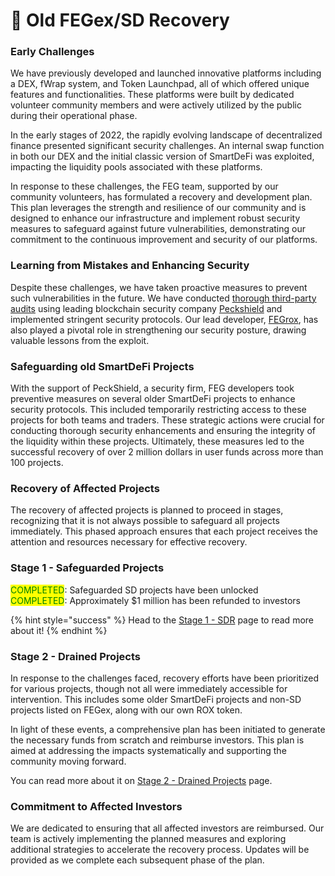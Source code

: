 # 💸 Old FEGex/SD Recovery

### Early Challenges

We have previously developed and launched innovative platforms including a DEX, fWrap system, and Token Launchpad, all of which offered unique features and functionalities. These platforms were built by dedicated volunteer community members and were actively utilized by the public during their operational phase.

In the early stages of 2022, the rapidly evolving landscape of decentralized finance presented significant security challenges. An internal swap function in both our DEX and the initial classic version of SmartDeFi was exploited, impacting the liquidity pools associated with these platforms.

In response to these challenges, the FEG team, supported by our community volunteers, has formulated a recovery and development plan. This plan leverages the strength and resilience of our community and is designed to enhance our infrastructure and implement robust security measures to safeguard against future vulnerabilities, demonstrating our commitment to the continuous improvement and security of our platforms.

### Learning from Mistakes and Enhancing Security

Despite these challenges, we have taken proactive measures to prevent such vulnerabilities in the future. We have conducted [thorough third-party audits](../../welcome/security-audits.md) using leading blockchain security company [Peckshield](https://peckshield.com) and implemented stringent security protocols. Our lead developer, [FEGrox](https://twitter.com/lifeisdefi), has also played a pivotal role in strengthening our security posture, drawing valuable lessons from the exploit.

### Safeguarding old SmartDeFi Projects

With the support of PeckShield, a security firm, FEG developers took preventive measures on several older SmartDeFi projects to enhance security protocols. This included temporarily restricting access to these projects for both teams and traders. These strategic actions were crucial for conducting thorough security enhancements and ensuring the integrity of the liquidity within these projects. Ultimately, these measures led to the successful recovery of over 2 million dollars in user funds across more than 100 projects.

### Recovery of Affected Projects

The recovery of affected projects is planned to proceed in stages, recognizing that it is not always possible to safeguard all projects immediately. This phased approach ensures that each project receives the attention and resources necessary for effective recovery.

### Stage 1 - Safeguarded Projects&#x20;

<mark style="color:green;">COMPLETED</mark>: Safeguarded SD projects have been unlocked \
<mark style="color:green;">COMPLETED</mark>: Approximately $1 million has been refunded to investors

{% hint style="success" %}
Head to the [Stage 1 - SDR](stage-1-sdr/) page to read more about it!
{% endhint %}

### Stage 2 - Drained Projects&#x20;

In response to the challenges faced, recovery efforts have been prioritized for various projects, though not all were immediately accessible for intervention. This includes some older SmartDeFi projects and non-SD projects listed on FEGex, along with our own ROX token.

In light of these events, a comprehensive plan has been initiated to generate the necessary funds from scratch and reimburse investors. This plan is aimed at addressing the impacts systematically and supporting the community moving forward.

You can read more about it on [Stage 2 - Drained Projects](stage-2-drained-projects.md) page.

### Commitment to Affected Investors

We are dedicated to ensuring that all affected investors are reimbursed. Our team is actively implementing the planned measures and exploring additional strategies to accelerate the recovery process. Updates will be provided as we complete each subsequent phase of the plan.

